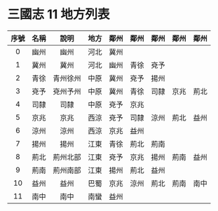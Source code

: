 # 三國志 11 地方列表

|序號|名稱|說明|地方|鄰州|鄰州|鄰州|鄰州|鄰州|
|:-:|-|:-:|-|:-:|:-:|:-:|:-:|:-:|
| 0|幽州|幽州|河北|冀州|||||
| 1|冀州|冀州|河北|幽州|青徐|兗予|||
| 2|青徐|青州徐州|中原|冀州|兗予|揚州|||
| 3|兗予|兗州予州|中原|冀州|青徐|司隸|京兆|荊北|
| 4|司隸|司隸|中原|兗予|京兆||||
| 5|京兆|京兆|西涼|兗予|司隸|涼州|荊北|益州|
| 6|涼州|涼州|西涼|京兆|益州||||
| 7|揚州|揚州|江東|青徐|荊北|荊南|||
| 8|荊北|荊州北部|江東|兗予|京兆|揚州|荊南|益州|
| 9|荊南|荊州南部|江東|揚州|荊北|益州|||
|10|益州|益州|巴蜀|京兆|涼州|荊北|荊南|南中|
|11|南中|南中|南蠻|益州|||||
